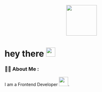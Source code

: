 <div>
  <div id="header" align="center">
   <img src="https://media.giphy.com/media/M9gbBd9nbDrOTu1Mqx/giphy.gif" width="100"/>
  </div>
   <img src="https://komarev.com/ghpvc/?username=MuraPro&style=flat-square&color=blue" alt=""/>
  <h1>
   hey there
   <img src="https://media.giphy.com/media/hvRJCLFzcasrR4ia7z/giphy.gif" width="30px"/>
  </h1>
</div>

### :man_technologist: About Me : 
I am a Frontend Developer <img src="https://media.giphy.com/media/WUlplcMpOCEmTGBtBW/giphy.gif" width="30">.
